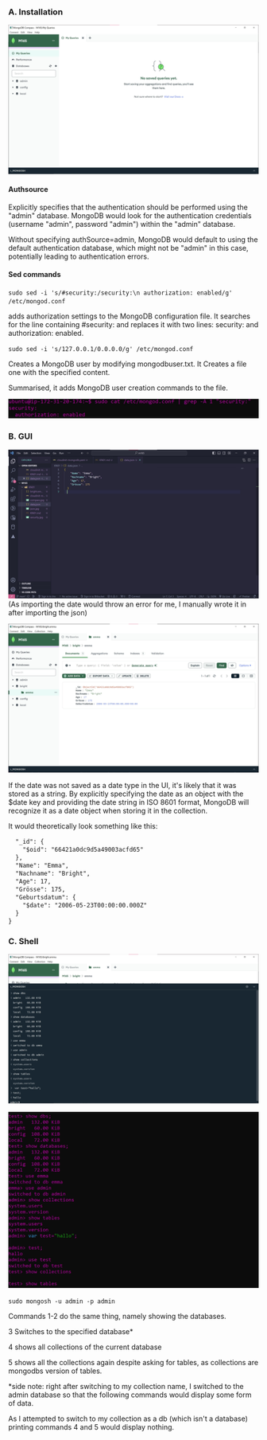 ### A. Installation

![image](./compass.jpg)

#### Authsource

Explicitly specifies that the authentication should be performed using the "admin" database. MongoDB would look for the authentication credentials (username "admin", password "admin") within the "admin" database.

Without specifying authSource=admin, MongoDB would default to using the default authentication database, which might not be "admin" in this case, potentially leading to authentication errors.

#### Sed commands

`sudo sed -i 's/#security:/security:\n authorization: enabled/g' /etc/mongod.conf`

adds authorization settings to the MongoDB configuration file. It searches for the line containing #security: and replaces it with two lines: security: and authorization: enabled.

`sudo sed -i 's/127.0.0.1/0.0.0.0/g' /etc/mongod.conf`

Creates a MongoDB user by modifying mongodbuser.txt. It Creates a file one with the specified content.

Summarised, it adds MongoDB user creation commands to the file.

![image](./security.jpg)

### B. GUI

![image](./json-before.jpg)
(As importing the date would throw an error for me, I manually wrote it in after importing the json)

![image](./json.jpg)

If the date was not saved as a date type in the UI, it's likely that it was stored as a string.
By explicitly specifying the date as an object with the $date key and providing the date string in ISO 8601 format, MongoDB will recognize it as a date object when storing it in the collection.

It would theoretically look something like this:

```json{
  "_id": {
    "$oid": "66421a0dc9d5a49003acfd65"
  },
  "Name": "Emma",
  "Nachname": "Bright",
  "Age": 17,
  "Grösse": 175,
  "Geburtsdatum": {
    "$date": "2006-05-23T00:00:00.000Z"
  }
}
```

### C. Shell

![image](./mongosh-terminal.jpg)

![image](./linux-terminal.jpg)

`sudo mongosh -u admin -p admin`

Commands 1-2 do the same thing, namely showing the databases.

3 Switches to the specified database\*

4 shows all collections of the current database

5 shows all the collections again despite asking for tables, as collections are mongodbs version of tables.

\*side note: right after switching to my collection name, I switched to the admin database so that the following commands would display some form of data.

As I attempted to switch to my collection as a db (which isn't a database) printing commands 4 and 5 would display nothing.
